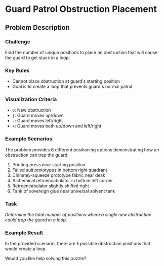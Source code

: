 # Guard Patrol Obstruction Placement

## Problem Description

### Challenge
Find the number of unique positions to place an obstruction that will cause the guard to get stuck in a loop.

### Key Rules
- Cannot place obstruction at guard's starting position
- Goal is to create a loop that prevents guard's normal patrol

### Visualization Criteria
- `O`: New obstruction
- `|`: Guard moves up/down
- `-`: Guard moves left/right
- `+`: Guard moves both up/down and left/right

### Example Scenarios
The problem provides 6 different positioning options demonstrating how an obstruction can trap the guard:

1. Printing press near starting position
2. Failed suit prototypes in bottom right quadrant
3. Chimney-squeeze prototype fabric near desk
4. Alchemical retroencabulator in bottom left corner
5. Retroencabulator slightly shifted right
6. Tank of sovereign glue near universal solvent tank

### Task
*Determine the total number of positions where a single new obstruction could trap the guard in a loop.*

### Example Result
In the provided scenario, there are `6` possible obstruction positions that would create a loop.

Would you like help solving this puzzle?